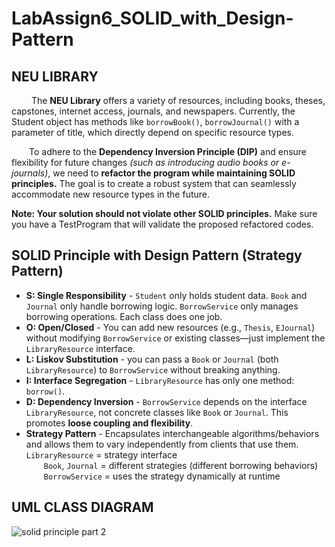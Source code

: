# LabAssign6_SOLID_with_Design-Pattern
## NEU LIBRARY
&emsp;&emsp; The **NEU Library** offers a variety of resources, including books, theses, capstones, internet access, journals, and newspapers.
Currently, the Student object has methods like `borrowBook()`, `borrowJournal()` with a parameter of title, which directly depend on specific resource types.

&emsp;&emsp;To adhere to the **Dependency Inversion Principle (DIP)** and ensure flexibility for future changes *(such as introducing audio books or e-journals)*, we need to **refactor the program while maintaining SOLID principles.** The goal is to create a robust system that can seamlessly accommodate new resource types in the future.

**Note: Your solution should not violate other SOLID principles.** Make sure you have a TestProgram that will validate the proposed refactored codes.

## SOLID Principle with Design Pattern (Strategy Pattern)
- **S: Single Responsibility** - `Student` only holds student data. `Book` and `Journal` only handle borrowing logic. `BorrowService` only manages borrowing operations. Each class does one job.
- **O: Open/Closed** - You can add new resources (e.g., `Thesis`, `EJournal`) without modifying `BorrowService` or existing classes—just implement the `LibraryResource` interface.
- **L: Liskov Substitution** - you can pass a `Book` or `Journal` (both `LibraryResource`) to `BorrowService` without breaking anything.
- **I: Interface Segregation** - `LibraryResource` has only one method: `borrow()`. 
- **D: Dependency Inversion** - `BorrowService` depends on the interface `LibraryResource`, not concrete classes like `Book` or `Journal`. This promotes **loose coupling and flexibility**.
- **Strategy Pattern** - Encapsulates interchangeable algorithms/behaviors and allows them to vary independently from clients that use them.
&emsp;&emsp;`LibraryResource` = strategy interface <br>
&emsp;&emsp;`Book`, `Journal` = different strategies (different borrowing behaviors) <br>
&emsp;&emsp;`BorrowService` = uses the strategy dynamically at runtime <br>
## UML CLASS DIAGRAM
![solid principle part 2 ](https://github.com/user-attachments/assets/52b4590c-7fee-43fb-9b79-edf6bc3072ed)
